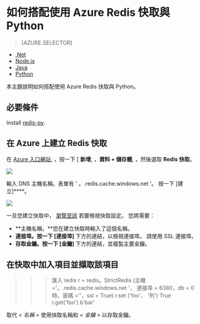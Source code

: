 <properties
    pageTitle="如何搭配使用 Azure Redis 快取與 Python | Microsoft Azure"
    description="開始搭配使用 Azure Redis 快取與 Python"
    services="redis-cache"
    documentationCenter=""
    authors="steved0x"
    manager="dwrede"
    editor="v-lincan"/>

<tags
    ms.service="cache"
    ms.devlang="python"
    ms.topic="hero-article"
    ms.tgt_pltfrm="cache-redis"
    ms.workload="tbd"
    ms.date="12/03/2015"
    ms.author="sdanie"/>


# 如何搭配使用 Azure Redis 快取與 Python

> [AZURE.SELECTOR]
- [.Net](cache-dotnet-how-to-use-azure-redis-cache.md)
- [Node.js](cache-nodejs-get-started.md)
- [Java](cache-java-get-started.md)
- [Python](cache-python-get-started.md)


本主題說明如何搭配使用 Azure Redis 快取與 Python。


## 必要條件

Install [redis-py](https://github.com/andymccurdy/redis-py).


## 在 Azure 上建立 Redis 快取

在 [Azure 入口網站](http://go.microsoft.com/fwlink/?LinkId=398536), ，按一下 [ **新增**, ，**資料 + 儲存體**, ，然後選取 **Redis 快取**。

  ![][1]

輸入 DNS 主機名稱。表單有 '<name>
  。.redis.cache.windows.net '。 按一下 [建立]****。

  ![][2]

  一旦您建立快取中， [瀏覽至該](cache-configure.md#configure-redis-cache-settings) 若要檢視快取設定。 您將需要：

  - **主機名稱。**您在建立快取時輸入了這個名稱。
  - **連接埠。**按一下 [連接埠]**** 下方的連結，以檢視連接埠。 請使用 SSL 連接埠。
  - **存取金鑰。**按一下 [金鑰]**** 下方的連結，並複製主要金鑰。

  ## 在快取中加入項目並擷取該項目

  >>> 匯入 redis
  >>> r = redis。StrictRedis (主機 ='<name>。.redis.cache.windows.net '，
  >>>        連接埠 = 6380，db = 0 時，密碼 ='<key>'，ssl = True)
  >>> r.set ('foo'、 '列')
  >>>  True
  >>> r.get('foo')
  >>>  b'bar'

取代 *< 名稱 >* 使用快取名稱和 *< 金鑰 >* 以存取金鑰。




[1]: ./media/cache-python-get-started/cache01.png 
[2]: ./media/cache-python-get-started/cache02.png 

